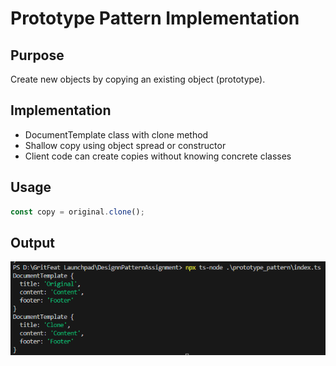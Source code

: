 # Prototype Pattern Implementation

## Purpose
Create new objects by copying an existing object (prototype).

## Implementation
- DocumentTemplate class with clone method
- Shallow copy using object spread or constructor
- Client code can create copies without knowing concrete classes

## Usage
```typescript
const copy = original.clone();
```
## Output
![alt text](image.png)